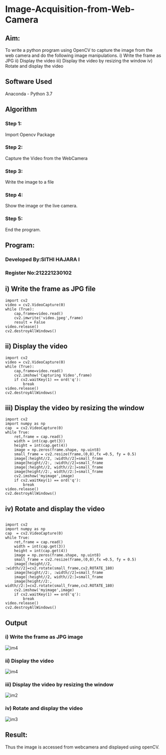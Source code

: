 # Image-Acquisition-from-Web-Camera
## Aim:
 
To write a python program using OpenCV to capture the image from the web camera and do the following image manipulations.
i) Write the frame as JPG 
ii) Display the video 
iii) Display the video by resizing the window
iv) Rotate and display the video

## Software Used
Anaconda - Python 3.7
## Algorithm
### Step 1:
Import Opencv Package

### Step 2:
Capture the Video from the WebCamera

### Step 3:
Write the image to a file

### Step 4:
Show the image or the live camera.

### Step 5:
End the program.

## Program:

### Developed By:SITHI HAJARA I
### Register No:212221230102

## i) Write the frame as JPG file
```
import cv2
video = cv2.VideoCapture(0)
while (True):
    cap,frame=video.read()
    cv2.imwrite('video.jpeg',frame) 
    result = False
video.release()
cv2.destroyAllWindows()
```

## ii) Display the video
```
import cv2
video = cv2.VideoCapture(0)
while (True):
    cap,frame=video.read()
    cv2.imshow('Capturing Video',frame)
    if cv2.waitKey(1) == ord('q'):
        break
video.release()
cv2.destroyAllWindows()
```

## iii) Display the video by resizing the window
```
import cv2
import numpy as np
cap  = cv2.VideoCapture(0)
while True:
    ret,frame = cap.read()
    width = int(cap.get(3))
    height = int(cap.get(4))
    image = np.zeros(frame.shape, np.uint8)
    small_frame = cv2.resize(frame,(0,0),fx =0.5, fy = 0.5)
    image[:height//2, :width//2]=small_frame
    image[height//2:, :width//2]=small_frame
    image[:height//2, width//2:]=small_frame
    image[height//2:, width//2:]=small_frame
    cv2.imshow('myimage',image)
    if cv2.waitKey(1) == ord('q'):
        break
video.release()
cv2.destroyAllWindows()
```

## iv) Rotate and display the video
```

import cv2
import numpy as np
cap  = cv2.VideoCapture(0)
while True:
    ret,frame = cap.read()
    width = int(cap.get(3))
    height = int(cap.get(4))
    image = np.zeros(frame.shape, np.uint8)
    small_frame = cv2.resize(frame,(0,0),fx =0.5, fy = 0.5)
    image[:height//2, :width//2]=cv2.rotate(small_frame,cv2.ROTATE_180)
    image[height//2:, :width//2]=small_frame
    image[:height//2, width//2:]=small_frame
    image[height//2:, width//2:]=cv2.rotate(small_frame,cv2.ROTATE_180)
    cv2.imshow('myimage',image)
    if cv2.waitKey(1) == ord('q'):
        break
video.release()
cv2.destroyAllWindows()
```

## Output

### i) Write the frame as JPG image
![im4](https://user-images.githubusercontent.com/94219582/226419463-de99b186-9b14-49b3-9446-4201a9fafae7.png)
### ii) Display the video

![im4](https://user-images.githubusercontent.com/94219582/226418619-20574a84-ef9e-4ae2-8f8f-56efb2cade37.png)
### iii) Display the video by resizing the window

![im2](https://user-images.githubusercontent.com/94219582/226417239-fd258ecf-95b7-4fec-80d2-3cda53ee9baa.png)


### iv) Rotate and display the video

![im3](https://user-images.githubusercontent.com/94219582/226417304-5ebac376-6b85-42de-9311-a4f404070fa7.png)

## Result:
Thus the image is accessed from webcamera and displayed using openCV.
